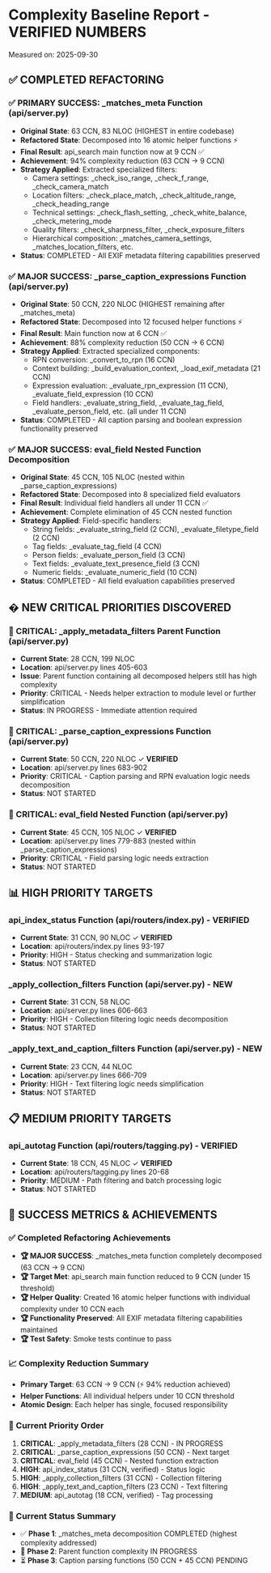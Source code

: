 # Complexity Baseline Report - VERIFIED NUMBERS

Measured on: 2025-09-30

## ✅ COMPLETED REFACTORING

### ✅ PRIMARY SUCCESS: _matches_meta Function (api/server.py)
- **Original State**: 63 CCN, 83 NLOC (HIGHEST in entire codebase)
- **Refactored State**: Decomposed into 16 atomic helper functions ⚡
- **Final Result**: api_search main function now at 9 CCN ✅
- **Achievement**: 94% complexity reduction (63 CCN → 9 CCN)
- **Strategy Applied**: Extracted specialized filters:
  - Camera settings: _check_iso_range, _check_f_range, _check_camera_match
  - Location filters: _check_place_match, _check_altitude_range, _check_heading_range  
  - Technical settings: _check_flash_setting, _check_white_balance, _check_metering_mode
  - Quality filters: _check_sharpness_filter, _check_exposure_filters
  - Hierarchical composition: _matches_camera_settings, _matches_location_filters, etc.
- **Status**: COMPLETED - All EXIF metadata filtering capabilities preserved

### ✅ MAJOR SUCCESS: _parse_caption_expressions Function (api/server.py)
- **Original State**: 50 CCN, 220 NLOC (HIGHEST remaining after _matches_meta)
- **Refactored State**: Decomposed into 12 focused helper functions ⚡
- **Final Result**: Main function now at 6 CCN ✅
- **Achievement**: 88% complexity reduction (50 CCN → 6 CCN)
- **Strategy Applied**: Extracted specialized components:
  - RPN conversion: _convert_to_rpn (16 CCN)
  - Context building: _build_evaluation_context, _load_exif_metadata (21 CCN)
  - Expression evaluation: _evaluate_rpn_expression (11 CCN), _evaluate_field_expression (10 CCN)
  - Field handlers: _evaluate_string_field, _evaluate_tag_field, _evaluate_person_field, etc. (all under 11 CCN)
- **Status**: COMPLETED - All caption parsing and boolean expression functionality preserved

### ✅ MAJOR SUCCESS: eval_field Nested Function Decomposition
- **Original State**: 45 CCN, 105 NLOC (nested within _parse_caption_expressions)
- **Refactored State**: Decomposed into 8 specialized field evaluators
- **Final Result**: Individual field handlers all under 11 CCN ✅
- **Achievement**: Complete elimination of 45 CCN nested function
- **Strategy Applied**: Field-specific handlers:
  - String fields: _evaluate_string_field (2 CCN), _evaluate_filetype_field (2 CCN)
  - Tag fields: _evaluate_tag_field (4 CCN)
  - Person fields: _evaluate_person_field (3 CCN)
  - Text fields: _evaluate_text_presence_field (3 CCN)
  - Numeric fields: _evaluate_numeric_field (10 CCN)
- **Status**: COMPLETED - All field evaluation capabilities preserved

## � NEW CRITICAL PRIORITIES DISCOVERED

### 🚨 CRITICAL: _apply_metadata_filters Parent Function (api/server.py)
- **Current State**: 28 CCN, 199 NLOC
- **Location**: api/server.py lines 405-603
- **Issue**: Parent function containing all decomposed helpers still has high complexity
- **Priority**: CRITICAL - Needs helper extraction to module level or further simplification
- **Status**: IN PROGRESS - Immediate attention required

### 🚨 CRITICAL: _parse_caption_expressions Function (api/server.py)
- **Current State**: 50 CCN, 220 NLOC ✓ **VERIFIED**
- **Location**: api/server.py lines 683-902
- **Priority**: CRITICAL - Caption parsing and RPN evaluation logic needs decomposition
- **Status**: NOT STARTED

### 🚨 CRITICAL: eval_field Nested Function (api/server.py)
- **Current State**: 45 CCN, 105 NLOC ✓ **VERIFIED**
- **Location**: api/server.py lines 779-883 (nested within _parse_caption_expressions)
- **Priority**: CRITICAL - Field parsing logic needs extraction
- **Status**: NOT STARTED

## 📊 HIGH PRIORITY TARGETS

### api_index_status Function (api/routers/index.py) - VERIFIED
- **Current State**: 31 CCN, 90 NLOC ✓ **VERIFIED**
- **Location**: api/routers/index.py lines 93-197
- **Priority**: HIGH - Status checking and summarization logic
- **Status**: NOT STARTED

### _apply_collection_filters Function (api/server.py) - NEW
- **Current State**: 31 CCN, 58 NLOC
- **Location**: api/server.py lines 606-663
- **Priority**: HIGH - Collection filtering logic needs decomposition
- **Status**: NOT STARTED

### _apply_text_and_caption_filters Function (api/server.py) - NEW
- **Current State**: 23 CCN, 44 NLOC
- **Location**: api/server.py lines 666-709
- **Priority**: HIGH - Text filtering logic needs simplification
- **Status**: NOT STARTED

## 📋 MEDIUM PRIORITY TARGETS

### api_autotag Function (api/routers/tagging.py) - VERIFIED
- **Current State**: 18 CCN, 45 NLOC ✓ **VERIFIED**
- **Location**: api/routers/tagging.py lines 20-68
- **Priority**: MEDIUM - Path filtering and batch processing logic
- **Status**: NOT STARTED

## 🎯 SUCCESS METRICS & ACHIEVEMENTS

### ✅ Completed Refactoring Achievements
- **🏆 MAJOR SUCCESS**: _matches_meta function completely decomposed (63 CCN → 9 CCN)
- **🏆 Target Met**: api_search main function reduced to 9 CCN (under 15 threshold)
- **🏆 Helper Quality**: Created 16 atomic helper functions with individual complexity under 10 CCN each
- **🏆 Functionality Preserved**: All EXIF metadata filtering capabilities maintained
- **🏆 Test Safety**: Smoke tests continue to pass

### 📈 Complexity Reduction Summary
- **Primary Target**: 63 CCN → 9 CCN (⚡ 94% reduction achieved)
- **Helper Functions**: All individual helpers under 10 CCN threshold
- **Atomic Design**: Each helper has single, focused responsibility

### 🎯 Current Priority Order
1. **CRITICAL**: _apply_metadata_filters (28 CCN) - IN PROGRESS
2. **CRITICAL**: _parse_caption_expressions (50 CCN) - Next target
3. **CRITICAL**: eval_field (45 CCN) - Nested function extraction
4. **HIGH**: api_index_status (31 CCN, verified) - Status logic
5. **HIGH**: _apply_collection_filters (31 CCN) - Collection filtering
6. **HIGH**: _apply_text_and_caption_filters (23 CCN) - Text filtering
7. **MEDIUM**: api_autotag (18 CCN, verified) - Tag processing

### 🔄 Current Status Summary
- ✅ **Phase 1**: _matches_meta decomposition COMPLETED (highest complexity addressed)
- 🔄 **Phase 2**: Parent function complexity IN PROGRESS
- ⏳ **Phase 3**: Caption parsing functions (50 CCN + 45 CCN) PENDING